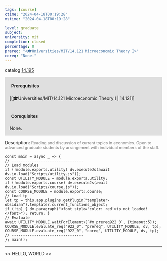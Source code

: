 ```yaml
---
tags: [course]
ctime: "2024-04-18T00:19:28"
mstime: "2024-04-18T00:19:28"

level: graduate
subject: 
university: mit
completion: closed
percentage: 0
prereq: "<🎓Universities/MIT/14.121 Microeconomic Theory I>"
coreq: "None."
---
```


catalog [14.195](http://student.mit.edu/catalog/m14a.html#14.195)

<span style="display: block; padding: 15px; background-color: rgb(100, 100, 100, 0.2);"><font id="m_prereq922_0" style="display: block; font-family: Arial, sans-serif; font-weight: bold; padding: 5px">Prerequisites</font><br><span id="prereq922_0">[[🎓Universities/MIT/14.121 Microeconomic Theory I | 14.121]]</span></span>
<span style="display: block; padding: 15px; background-color: rgb(100, 100, 100, 0.2);"><font id="m_coreq922_0" style="display: block; font-family: Arial, sans-serif; font-weight: bold; padding: 5px">Corequisites</font><br><span id="coreq922_0">None.</span></span>

<font style="">Description:</font>
<font style="color: grey; font-size: 0.8rem;">Reading and discussion of current topics in economics. Open to advanced graduate students by arrangement with individual members of the staff.</font>

```dataviewjs
const main = async _ => {
// --------------------------------
// Load modules
if (!module.exports.utility) dv.executeJs(await dv.io.load("Scripts/utility.js"));
const UTILITY_MODULE = module.exports.utility;
if (!module.exports.course) dv.executeJs(await dv.io.load("Scripts/course.js"));
const COURSE_MODULE = module.exports.course;
// Load tp
let tp = this.app.plugins.getPlugin("templater-obsidian").templater.current_functions_object;
if (!tp) { dv.paragraph("<font style='color: red'>tp not loaded!</font>"); return; }
// Evaluate
await UTILITY_MODULE.waitForElements(`#m_prereq922_0`, {timeout:5});
COURSE_MODULE.evaluate_req("922_0", "prereq", UTILITY_MODULE, dv, tp);
COURSE_MODULE.evaluate_req("922_0", "coreq", UTILITY_MODULE, dv, tp);
// --------------------------------
}; main();
```

---

<< HELLO, WORLD >>
